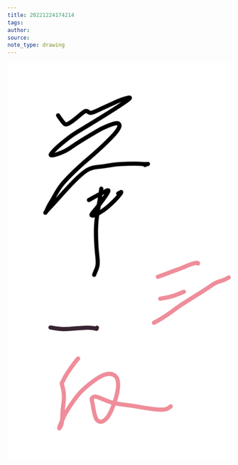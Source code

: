 ```yaml
---
title: 20221224174214 
tags: 
author: 
source: 
note_type: drawing
---
```

![](drawing_2cd7c7a3-a2bf-4a06-95a1-ca4176d46b9b.png)
